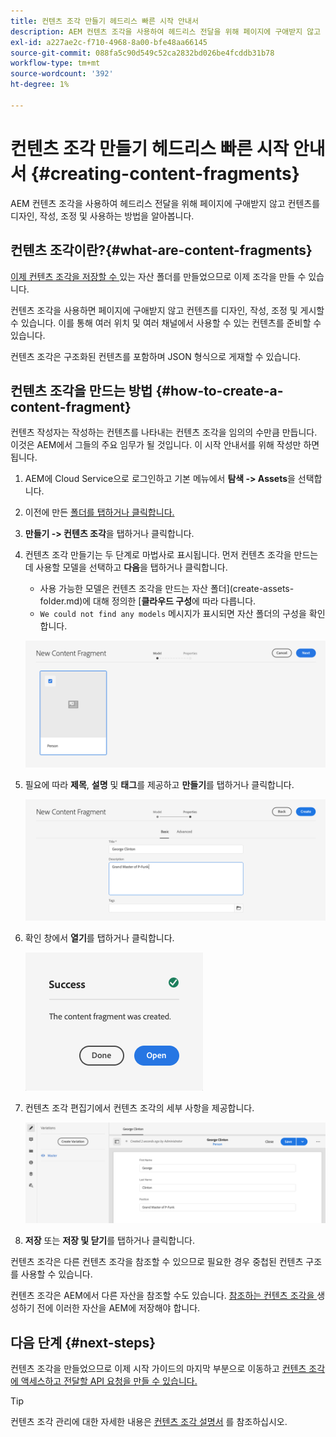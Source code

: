 ```yaml
---
title: 컨텐츠 조각 만들기 헤드리스 빠른 시작 안내서
description: AEM 컨텐츠 조각을 사용하여 헤드리스 전달을 위해 페이지에 구애받지 않고 컨텐츠를 디자인, 작성, 조정 및 사용하는 방법을 알아봅니다.
exl-id: a227ae2c-f710-4968-8a00-bfe48aa66145
source-git-commit: 088fa5c90d549c52ca2832bd026be4fcddb31b78
workflow-type: tm+mt
source-wordcount: '392'
ht-degree: 1%

---
```


# 컨텐츠 조각 만들기 헤드리스 빠른 시작 안내서 {#creating-content-fragments}

AEM 컨텐츠 조각을 사용하여 헤드리스 전달을 위해 페이지에 구애받지 않고 컨텐츠를 디자인, 작성, 조정 및 사용하는 방법을 알아봅니다.

## 컨텐츠 조각이란?{#what-are-content-fragments}

[이제 컨텐츠 조각을 저장할 수 ](create-assets-folder.md) 있는 자산 폴더를 만들었으므로 이제 조각을 만들 수 있습니다.

컨텐츠 조각을 사용하면 페이지에 구애받지 않고 컨텐츠를 디자인, 작성, 조정 및 게시할 수 있습니다. 이를 통해 여러 위치 및 여러 채널에서 사용할 수 있는 컨텐츠를 준비할 수 있습니다.

컨텐츠 조각은 구조화된 컨텐츠를 포함하며 JSON 형식으로 게재할 수 있습니다.

## 컨텐츠 조각을 만드는 방법 {#how-to-create-a-content-fragment}

컨텐츠 작성자는 작성하는 컨텐츠를 나타내는 컨텐츠 조각을 임의의 수만큼 만듭니다. 이것은 AEM에서 그들의 주요 임무가 될 것입니다. 이 시작 안내서를 위해 작성만 하면 됩니다.

1. AEM에 Cloud Service으로 로그인하고 기본 메뉴에서 **탐색 -> Assets**&#x200B;을 선택합니다.
1. 이전에 만든 [폴더를 탭하거나 클릭합니다.](create-assets-folder.md)
1. **만들기 -> 컨텐츠 조각**&#x200B;을 탭하거나 클릭합니다.
1. 컨텐츠 조각 만들기는 두 단계로 마법사로 표시됩니다. 먼저 컨텐츠 조각을 만드는 데 사용할 모델을 선택하고 **다음**&#x200B;을 탭하거나 클릭합니다.
   * 사용 가능한 모델은 컨텐츠 조각을 만드는 자산 폴더](create-assets-folder.md)에 대해 정의한 [**클라우드 구성**&#x200B;에 따라 다릅니다.
   * `We could not find any models` 메시지가 표시되면 자산 폴더의 구성을 확인합니다.

   ![컨텐츠 조각 모델 선택](../assets/content-fragment-model-select.png)
1. 필요에 따라 **제목**, **설명** 및 **태그**&#x200B;를 제공하고 **만들기**&#x200B;를 탭하거나 클릭합니다.

   ![컨텐츠 조각 만들기](../assets/content-fragment-create.png)
1. 확인 창에서 **열기**&#x200B;를 탭하거나 클릭합니다.

   ![컨텐츠 조각이 작성됨 확인](../assets/content-fragment-confirmation.png)
1. 컨텐츠 조각 편집기에서 컨텐츠 조각의 세부 사항을 제공합니다.

   ![컨텐츠 조각 편집기](../assets/content-fragment-edit.png)
1. **저장** 또는 **저장 및 닫기**&#x200B;를 탭하거나 클릭합니다.

컨텐츠 조각은 다른 컨텐츠 조각을 참조할 수 있으므로 필요한 경우 중첩된 컨텐츠 구조를 사용할 수 있습니다.

컨텐츠 조각은 AEM에서 다른 자산을 참조할 수도 있습니다. [참조하는 컨텐츠 조각을 ](/help/assets/manage-digital-assets.md) 생성하기 전에 이러한 자산을 AEM에 저장해야 합니다.

## 다음 단계 {#next-steps}

컨텐츠 조각을 만들었으므로 이제 시작 가이드의 마지막 부분으로 이동하고 [컨텐츠 조각에 액세스하고 전달할 API 요청을 만들 수 있습니다.](create-api-request.md)

>[!TIP]
>
>컨텐츠 조각 관리에 대한 자세한 내용은 [컨텐츠 조각 설명서](/help/assets/content-fragments/content-fragments.md) 를 참조하십시오.
